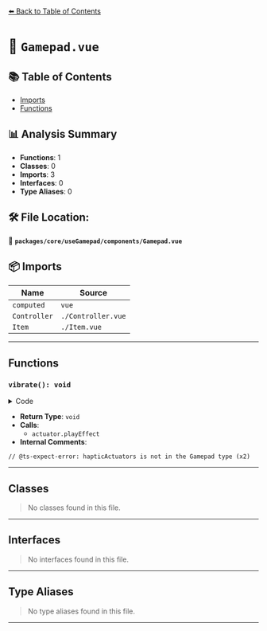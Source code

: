 [⬅️ Back to Table of Contents](../../../../index.md)

# 📄 `Gamepad.vue`

## 📚 Table of Contents

- [Imports](#imports)
- [Functions](#functions)

## 📊 Analysis Summary

- **Functions**: 1
- **Classes**: 0
- **Imports**: 3
- **Interfaces**: 0
- **Type Aliases**: 0

## 🛠️ File Location:
📂 **`packages/core/useGamepad/components/Gamepad.vue`**

## 📦 Imports

| Name | Source |
|------|--------|
| `computed` | `vue` |
| `Controller` | `./Controller.vue` |
| `Item` | `./Item.vue` |


---

## Functions

### `vibrate(): void`

<details><summary>Code</summary>

```ts
function vibrate() {
  if (supportsVibration.value) {
    // @ts-expect-error: hapticActuators is not in the Gamepad type
    const actuator: any = props.gamepad.hapticActuators[0]
    actuator.playEffect('dual-rumble', {
      startDelay: 0,
      duration: 1000,
      weakMagnitude: 1,
      strongMagnitude: 1,
    })
  }
}
```
</details>

- **Return Type**: `void`
- **Calls**:
  - `actuator.playEffect`
- **Internal Comments**:
```
// @ts-expect-error: hapticActuators is not in the Gamepad type (x2)
```


---

## Classes

> No classes found in this file.


---

## Interfaces

> No interfaces found in this file.


---

## Type Aliases

> No type aliases found in this file.


---